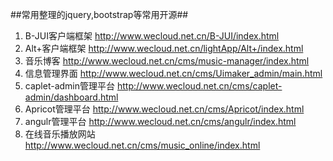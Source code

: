 ##常用整理的jquery,bootstrap等常用开源##

1. B-JUI客户端框架 http://www.wecloud.net.cn/B-JUI/index.html
2. Alt+客户端框架 http://www.wecloud.net.cn/lightApp/Alt+/index.html
3. 音乐博客 http://www.wecloud.net.cn/cms/music-manager/index.html
4. 信息管理界面 http://www.wecloud.net.cn/cms/Uimaker_admin/main.html
5. caplet-admin管理平台 http://www.wecloud.net.cn/cms/caplet-admin/dashboard.html
6. Apricot管理平台 http://www.wecloud.net.cn/cms/Apricot/index.html
7. angulr管理平台 http://www.wecloud.net.cn/cms/angulr/index.html
8. 在线音乐播放网站 http://www.wecloud.net.cn/cms/music_online/index.html